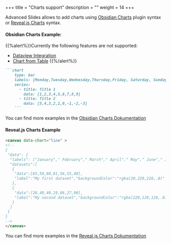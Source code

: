 +++
title = "Charts support"
description = ""
weight = 14
+++

Advanced Slides allows to add charts using [Obsidian Charts](https://charts.phibr0.de/) plugin syntax or [Reveal.js Charts](https://github.com/rajgoel/reveal.js-plugins/tree/master/chart#usage) syntax.

#### Obsidian Charts Example:

{{%alert%}}Currently the following features are not supported:
- [Dataview Integration](https://charts.phibr0.de/Dataview%20Integration)
- [Chart from Table](https://charts.phibr0.de/Chart%20from%20Table)
{{%/alert%}}


```md
```chart
    type: bar
    labels: [Monday,Tuesday,Wednesday,Thursday,Friday, Saturday, Sunday, "next Week", "next Month"]
    series:
      - title: Title 1
        data: [1,2,3,4,5,6,7,8,9]
      - title: Title 2
        data: [5,4,3,2,1,0,-1,-2,-3]
    ```
```

You can find more examples in the [Obsidian Charts Dokumentation](https://charts.phibr0.de/Chart%20Types/)

#### Reveal.js Charts Example

```md
<canvas data-chart="line" >
<!--
{
 "data": {
  "labels": ["January"," February"," March"," April"," May"," June"," July"],
  "datasets":[
   {
    "data":[65,59,80,81,56,55,40],
    "label":"My first dataset","backgroundColor":"rgba(20,220,220,.8)"
   },
   {
    "data":[28,48,40,19,86,27,90],
    "label":"My second dataset","backgroundColor":"rgba(220,120,120,.8)"
   }
  ]
 }
}
-->
</canvas>
```
You can find more examples in the [Reveal.js Charts Dokumentation](https://github.com/rajgoel/reveal.js-plugins/tree/master/chart#usage)

